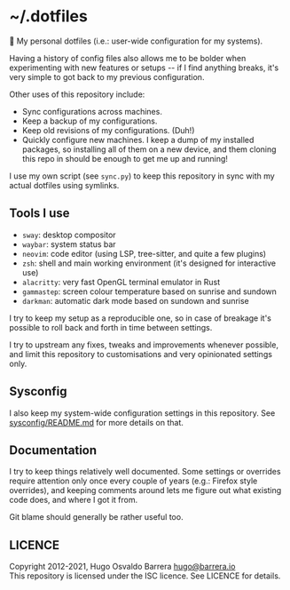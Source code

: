 # ~/.dotfiles

🏡 My personal dotfiles (i.e.: user-wide configuration for my systems).

Having a history of config files also allows me to be bolder when experimenting
with new features or setups -- if I find anything breaks, it's very simple to
got back to my previous configuration.

Other uses of this repository include:

- Sync configurations across machines.
- Keep a backup of my configurations.
- Keep old revisions of my configurations. (Duh!)
- Quickly configure new machines. I keep a dump of my installed packages, so
  installing all of them on a new device, and them cloning this repo in should
  be enough to get me up and running!

I use my own script (see `sync.py`) to keep this repository in sync with my
actual dotfiles using symlinks.

## Tools I use

- `sway`: desktop compositor
- `waybar`: system status bar
- `neovim`: code editor (using LSP, tree-sitter, and quite a few plugins)
- `zsh`: shell and main working environment (it's designed for interactive use)
- `alacritty`: very fast OpenGL terminal emulator in Rust
- `gammastep`: screen colour temperature based on sunrise and sundown
- `darkman`: automatic dark mode based on sundown and sunrise

I try to keep my setup as a reproducible one, so in case of breakage it's
possible to roll back and forth in time between settings.

I try to upstream any fixes, tweaks and improvements whenever possible, and
limit this repository to customisations and very opinionated settings only.

## Sysconfig

I also keep my system-wide configuration settings in this repository. See
[sysconfig/README.md](sysconfig/README.md) for more details on that.

## Documentation

I try to keep things relatively well documented. Some settings or overrides
require attention only once every couple of years (e.g.: Firefox style
overrides), and keeping comments around lets me figure out what existing code
does, and where I got it from.

Git blame should generally be rather useful too.

## LICENCE

Copyright 2012-2021, Hugo Osvaldo Barrera <hugo@barrera.io>  
This repository is licensed under the ISC licence. See LICENCE for details.

